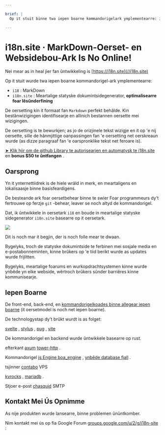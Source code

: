 ```yaml
---

brief: |
  Op it stuit binne twa iepen boarne kommandorigelark ymplementearre: i18 (MarkDown kommandorigel-oersettingsark) en i18n.site (multy-taal statyske dokumintsidegenerator)

---
```



# i18n.site · MarkDown-Oerset- en Websidebou-Ark Is No Online!

Nei mear as in heal jier fan ûntwikkeling is [https://i18n.site](//i18n.site)

Op it stuit wurde twa iepen boarne kommandorigel-ark ymplementearre:

* `i18` : MarkDown
* `i18n.site` : Meartalige statyske dokumintsidegenerator, **optimalisearre foar lêsûnderfining**

De oersetting kin it formaat fan `Markdown` perfekt behâlde. Kin bestânwizigingen identifisearje en allinich bestannen oersette mei wizigingen.

De oersetting is te bewurkjen; as jo de orizjinele tekst wizigje en it op 'e nij oersette, sille de hânmjittige oanpassingen fan 'e oersetting net oerskreaun wurde (as dizze paragraaf fan 'e oarspronklike tekst net feroare is).

[➤ Klik hjir om de github Library te autorisearjen en automatysk te i18n.site](https://github.com/login/oauth/authorize?client_id=Ov23liuGAmK0plc9FgB3&amp;scope=user:email,user:follow,public_repo) en **bonus $50 te ûntfangen** .

## Oarsprong

Yn it ynternettiidrek is de hiele wrâld in merk, en meartaligens en lokalisaasje binne basisfeardigens.

De besteande ark foar oersetbehear binne te swier Foar programmeurs dy't fertrouwe op ferzje `git` -behear, leaver se noch altyd de kommandorigel.

Dat, ik ûntwikkele in oersetark `i18` en boude in meartalige statyske sidegenerator `i18n.site` basearre op it oersetark.

![](https://p.3ti.site/1723777556.avif)

Dit is noch mar it begjin, der is noch folle mear te dwaan.

Bygelyks, troch de statyske dokumintside te ferbinen mei sosjale media en e-postabonneminten, kinne brûkers op 'e tiid berikt wurde as updates wurde frijlitten.

Bygelyks, meartalige foarums en wurkopdrachtsystemen kinne wurde ynbêde yn elke webside, wêrtroch brûkers sûnder barriêres kinne kommunisearje.

## Iepen Boarne

De front-end, back-end, en [kommandorigelkoades binne allegear iepen boarne](https://i18n.site/i18n.site/c/src) (it oersetmodel is noch net iepen boarne).

De technologystap dy't brûkt wurdt is as folget:

[svelte](https://svelte.dev) , [stylus](https://stylus-lang.com) , [pug](https://github.com/pugjs/pug) , [vite](https://github.com/vitejs/vite)

De kommandorigel en backend wurde ûntwikkele basearre op rust.

efterkant [axum](https://github.com/tokio-rs/axum) [tower-http](https://github.com/tower-rs/tower-http/releases) .

Kommandorigel [js Engine boa_engine](https://docs.rs/boa_engine) , [ynbêde database fjall](https://github.com/fjall-rs/fjall) .

tsjinner [contabo](https://my.contabo.com) VPS

[kvrocks](https://kvrocks.apache.org) , [mariadb](https://mariadb.org) .

Stjoer e-post [chasquid](https://github.com/albertito/chasquid) SMTP

## Kontakt Mei Ús Opnimme

As nije produkten wurde lansearre, binne problemen ûnûntkomber.

Nim kontakt mei ús op fia Google Forum [groups.google.com/u/2/g/i18n-site](https://groups.google.com/u/2/g/i18n-site) :